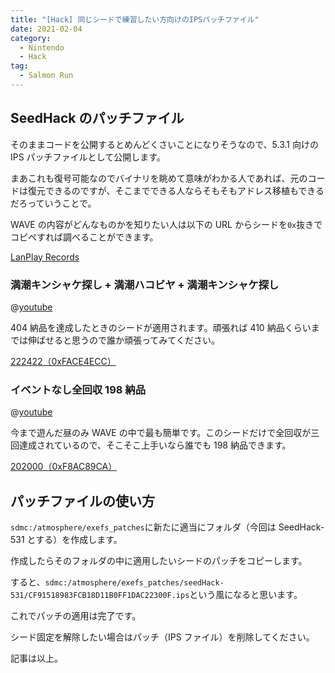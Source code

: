 ```yaml
---
title: "[Hack] 同じシードで練習したい方向けのIPSパッチファイル"
date: 2021-02-04
category:
  - Nintendo
  - Hack
tag:
  - Salmon Run
---
```


## SeedHack のパッチファイル

そのままコードを公開するとめんどくさいことになりそうなので、5.3.1 向けの IPS パッチファイルとして公開します。

まあこれも復号可能なのでバイナリを眺めて意味がわかる人であれば、元のコードは復元できるのですが、そこまでできる人ならそもそもアドレス移植もできるだろっていうことで。

WAVE の内容がどんなものかを知りたい人は以下の URL からシードを`0x`抜きでコピペすれば調べることができます。

[LanPlay Records](https://salmonrun-records.netlify.app/ocean/?seed=0xFACE4ECC)

### 満潮キンシャケ探し + 満潮ハコビヤ + 満潮キンシャケ探し

@[youtube](https://www.youtube.com/watch?v=0P9IlQ-9ciM)

404 納品を達成したときのシードが適用されます。頑張れば 410 納品くらいまでは伸ばせると思うので誰か頑張ってみてください。

[222422（0xFACE4ECC）](https://cdn.discordapp.com/attachments/806624731741814866/806625784185880576/CF91518983FCB18D11B0FF1DAC22300F.ips)

### イベントなし全回収 198 納品

@[youtube](https://www.youtube.com/watch?v=4L1HLOGhqRs)

今まで遊んだ昼のみ WAVE の中で最も簡単です。このシードだけで全回収が三回達成されているので、そこそこ上手いなら誰でも 198 納品できます。

[202000（0xF8AC89CA）](https://cdn.discordapp.com/attachments/806624731741814866/806624787169804288/CF91518983FCB18D11B0FF1DAC22300F.ips)

## パッチファイルの使い方

`sdmc:/atmosphere/exefs_patches`に新たに適当にフォルダ（今回は SeedHack-531 とする）を作成します。

作成したらそのフォルダの中に適用したいシードのパッチをコピーします。

すると、`sdmc:/atmosphere/exefs_patches/seedHack-531/CF91518983FCB18D11B0FF1DAC22300F.ips`という風になると思います。

これでパッチの適用は完了です。

シード固定を解除したい場合はパッチ（IPS ファイル）を削除してください。

記事は以上。

